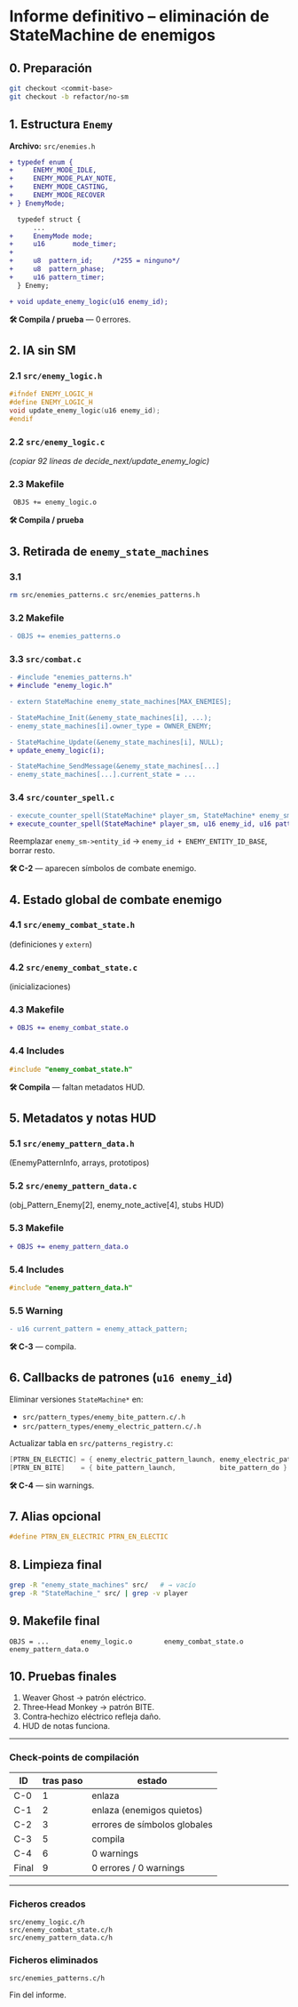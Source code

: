 # Informe definitivo – eliminación de StateMachine de enemigos

## 0. Preparación
```bash
git checkout <commit-base>
git checkout -b refactor/no-sm
```

## 1. Estructura `Enemy`
**Archivo:** `src/enemies.h`

```diff
+ typedef enum {
+     ENEMY_MODE_IDLE,
+     ENEMY_MODE_PLAY_NOTE,
+     ENEMY_MODE_CASTING,
+     ENEMY_MODE_RECOVER
+ } EnemyMode;

  typedef struct {
      ...
+     EnemyMode mode;
+     u16       mode_timer;
+
+     u8  pattern_id;     /*255 = ninguno*/
+     u8  pattern_phase;
+     u16 pattern_timer;
  } Enemy;

+ void update_enemy_logic(u16 enemy_id);
```
**🛠 Compila / prueba** — 0 errores.

## 2. IA sin SM
### 2.1 `src/enemy_logic.h`
```c
#ifndef ENEMY_LOGIC_H
#define ENEMY_LOGIC_H
void update_enemy_logic(u16 enemy_id);
#endif
```

### 2.2 `src/enemy_logic.c`
*(copiar 92 líneas de decide_next/update_enemy_logic)*

### 2.3 Makefile
```diff
 OBJS += enemy_logic.o
```
**🛠 Compila / prueba**

## 3. Retirada de `enemy_state_machines`
### 3.1
```bash
rm src/enemies_patterns.c src/enemies_patterns.h
```

### 3.2 Makefile
```diff
- OBJS += enemies_patterns.o
```

### 3.3 `src/combat.c`
```diff
- #include "enemies_patterns.h"
+ #include "enemy_logic.h"

- extern StateMachine enemy_state_machines[MAX_ENEMIES];

- StateMachine_Init(&enemy_state_machines[i], ...);
- enemy_state_machines[i].owner_type = OWNER_ENEMY;

- StateMachine_Update(&enemy_state_machines[i], NULL);
+ update_enemy_logic(i);

- StateMachine_SendMessage(&enemy_state_machines[...]
- enemy_state_machines[...].current_state = ...
```

### 3.4 `src/counter_spell.c`
```diff
- execute_counter_spell(StateMachine* player_sm, StateMachine* enemy_sm, u16 pattern_id)
+ execute_counter_spell(StateMachine* player_sm, u16 enemy_id, u16 pattern_id)
```
Reemplazar `enemy_sm->entity_id` → `enemy_id + ENEMY_ENTITY_ID_BASE`, borrar resto.

**🛠 C-2** — aparecen símbolos de combate enemigo.

## 4. Estado global de combate enemigo
### 4.1 `src/enemy_combat_state.h`
(definiciones y `extern`)

### 4.2 `src/enemy_combat_state.c`
(inicializaciones)

### 4.3 Makefile
```diff
+ OBJS += enemy_combat_state.o
```

### 4.4 Includes
```c
#include "enemy_combat_state.h"
```

**🛠 Compila** — faltan metadatos HUD.

## 5. Metadatos y notas HUD
### 5.1 `src/enemy_pattern_data.h`
(EnemyPatternInfo, arrays, prototipos)

### 5.2 `src/enemy_pattern_data.c`
(obj_Pattern_Enemy[2], enemy_note_active[4], stubs HUD)

### 5.3 Makefile
```diff
+ OBJS += enemy_pattern_data.o
```

### 5.4 Includes
```c
#include "enemy_pattern_data.h"
```

### 5.5 Warning
```diff
- u16 current_pattern = enemy_attack_pattern;
```

**🛠 C-3** — compila.

## 6. Callbacks de patrones (`u16 enemy_id`)
Eliminar versiones `StateMachine*` en:
* `src/pattern_types/enemy_bite_pattern.c/.h`
* `src/pattern_types/enemy_electric_pattern.c/.h`

Actualizar tabla en `src/patterns_registry.c`:
```c
[PTRN_EN_ELECTIC] = { enemy_electric_pattern_launch, enemy_electric_pattern_do },
[PTRN_EN_BITE]    = { bite_pattern_launch,           bite_pattern_do }
```

**🛠 C-4** — sin warnings.

## 7. Alias opcional
```c
#define PTRN_EN_ELECTRIC PTRN_EN_ELECTIC
```

## 8. Limpieza final
```bash
grep -R "enemy_state_machines" src/   # → vacío
grep -R "StateMachine_" src/ | grep -v player
```

## 9. Makefile final
```make
OBJS = ...        enemy_logic.o        enemy_combat_state.o        enemy_pattern_data.o
```

## 10. Pruebas finales
1. Weaver Ghost → patrón eléctrico.
2. Three‑Head Monkey → patrón BITE.
3. Contra‑hechizo eléctrico refleja daño.
4. HUD de notas funciona.

---

### Check‑points de compilación

| ID | tras paso | estado |
|----|-----------|--------|
| C-0 | 1 | enlaza |
| C-1 | 2 | enlaza (enemigos quietos) |
| C-2 | 3 | errores de símbolos globales |
| C-3 | 5 | compila |
| C-4 | 6 | 0 warnings |
| Final | 9 | 0 errores / 0 warnings |

---

### Ficheros creados
```
src/enemy_logic.c/h
src/enemy_combat_state.c/h
src/enemy_pattern_data.c/h
```
### Ficheros eliminados
```
src/enemies_patterns.c/h
```

Fin del informe.
